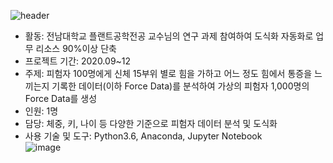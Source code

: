 ![header](https://capsule-render.vercel.app/api?type=venom&color=auto&height=200&section=header&text=Force%20Data&fontSize=40&)</br>
* 활동: 전남대학교 플랜트공학전공 교수님의 연구 과제 참여하여 도식화 자동화로 업무 리소스 90%이상 단축</br>
* 프로젝트 기간: 2020.09~12</br>
* 주제: 피험자 100명에게 신체 15부위 별로 힘을 가하고 어느 정도 힘에서 통증을 느끼는지 기록한 데이터(이하 Force Data)를 분석하여 가상의 피험자 1,000명의 Force Data를 생성</br>
* 인원: 1명</br>
* 담당: 체중, 키, 나이 등 다양한 기준으로 피험자 데이터 분석 및 도식화</br>
* 사용 기술 및 도구:  Python3.6, Anaconda, Jupyter Notebook</br>
![image](https://github.com/mkmkkim/Force_Data/assets/74914390/c4d495bc-9310-404b-a130-29e328cf41a5)

